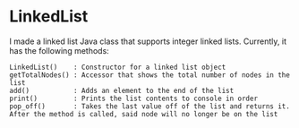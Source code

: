 # LinkedList

I made a linked list Java class that supports integer linked lists. Currently, it has the following methods:

	LinkedList()	: Constructor for a linked list object
	getTotalNodes()	: Accessor that shows the total number of nodes in the list
	add()			: Adds an element to the end of the list
	print()			: Prints the list contents to console in order
	pop_off()		: Takes the last value off of the list and returns it. After the method is called, said node will no longer be on the list
	